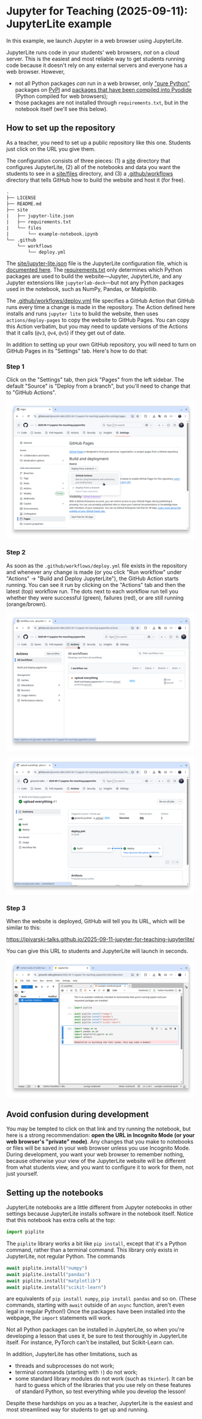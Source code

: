 # Jupyter for Teaching (2025-09-11): JupyterLite example

In this example, we launch Jupyter in a web browser using JupyterLite.

JupyterLite runs code in your students' web browsers, _not_ on a cloud server. This is the easiest and most reliable way to get students running code because it doesn't rely on any external servers and everyone has a web browser. However,
* not all Python packages _can_ run in a web browser, only ["pure Python"](https://stackoverflow.com/q/45976946/1623645) packages on [PyPI](https://pypi.org/) and [packages that have been compiled into Pyodide](https://pyodide.org/en/stable/usage/packages-in-pyodide.html) (Python compiled for web browsers);
* those packages are not installed through `requirements.txt`, but in the notebook itself (we'll see this below).

## How to set up the repository

As a teacher, you need to set up a public repository like this one. Students just click on the URL you give them.

The configuration consists of three pieces: (1) a [site](https://github.com/jpivarski-talks/2025-09-11-jupyter-for-teaching-jupyterlite/tree/main/site) directory that configures JupyterLite, (2) all of the notebooks and data you want the students to see in a [site/files](https://github.com/jpivarski-talks/2025-09-11-jupyter-for-teaching-jupyterlite/tree/main/site/files) directory, and (3) a [.github/workflows](https://github.com/jpivarski-talks/2025-09-11-jupyter-for-teaching-jupyterlite/tree/main/.github/workflows) directory that tells GitHub how to build the website and host it (for free).

```
.
├── LICENSE
├── README.md
├── site
|   ├── jupyter-lite.json
|   ├── requirements.txt
|   └── files
|       └── example-notebook.ipynb
└── .github
    └── workflows
        └── deploy.yml
```

The [site/jupyter-lite.json](https://github.com/jpivarski-talks/2025-09-11-jupyter-for-teaching-jupyterlite/blob/main/site/jupyter-lite.json) file is the JupyterLite configuration file, which is [documented here](https://jupyterlite.readthedocs.io/en/latest/howto/configure/config_files.html). The [requirements.txt](https://github.com/jpivarski-talks/2025-09-11-jupyter-for-teaching-jupyterlite/blob/main/site/requirements.txt) only determines which Python packages are used to build the website—Jupyter, JupyterLite, and any Jupyter extensions like `jupyterlab-deck`—but not any Python packages used in the notebook, such as NumPy, Pandas, or Matplotlib.

The [.github/workflows/deploy.yml](https://github.com/jpivarski-talks/2025-09-11-jupyter-for-teaching-jupyterlite/blob/main/.github/workflows/deploy.yml) file specifies a GitHub Action that GitHub runs every time a change is made in the repository. The Action defined here installs and runs `jupyter lite` to build the website, then uses `actions/deploy-pages` to copy the website to GitHub Pages. You can copy this Action verbatim, but you may need to update versions of the Actions that it calls (`@v3`, `@v4`, `@v5`) if they get out of date.

In addition to setting up your own GitHub repository, you will need to turn on GitHub Pages in its "Settings" tab. Here's how to do that:

### Step 1

Click on the "Settings" tab, then pick "Pages" from the left sidebar. The default "Source" is "Deploy from a branch", but you'll need to change that to "GitHub Actions".

![](img/configure-github-pages.png)

### Step 2

As soon as the `.github/workflows/deploy.yml` file exists in the repository and whenever any change is made (or you click "Run workflow" under "Actions" → "Build and Deploy JupyterLite"), the GitHub Action starts running. You can see it run by clicking on the "Actions" tab and then the latest (top) workflow run. The dots next to each workflow run tell you whether they were successful (green), failures (red), or are still running (orange/brown).

![](img/github-actions.png)

![](img/github-actions-2.png)

### Step 3

When the website is deployed, GitHub will tell you its URL, which will be similar to this:

https://jpivarski-talks.github.io/2025-09-11-jupyter-for-teaching-jupyterlite/

You can give this URL to students and JupyterLite will launch in seconds.

![](img/jupyter-is-running.png)

## Avoid confusion during development

You may be tempted to click on that link and try running the notebook, but here is a strong recommendation: **open the URL in Incognito Mode (or your web browser's "private" mode)**. Any changes that you make to notebooks or files will be saved in your web browser unless you use Incognito Mode. During development, you want your web browser to remember nothing, because otherwise your view of the JupyterLite website will be different from what students view, and you want to configure it to work for them, not just yourself.

## Setting up the notebooks

JupyterLite notebooks are a little different from Jupyter notebooks in other settings because JupyterLite installs software in the notebook itself. Notice that this notebook has extra cells at the top:

```python
import piplite
```

The `piplite` library works a bit like `pip install`, except that it's a Python command, rather than a terminal command. This library only exists in JupyterLite, not regular Python. The commands

```python
await piplite.install("numpy")
await piplite.install("pandas")
await piplite.install("matplotlib")
await piplite.install("scikit-learn")
```

are equivalents of `pip install numpy`, `pip install pandas` and so on. (These commands, starting with `await` outside of an `async` function, aren't even legal in regular Python!) Once the packages have been installed into the webpage, the `import` statements will work.

Not all Python packages can be installed in JupyterLite, so when you're developing a lesson that uses it, be sure to test thoroughly in JupyterLite itself. For instance, PyTorch can't be installed, but Scikit-Learn can.

In addition, JupyterLite has other limitations, such as
* threads and subprocesses do not work;
* terminal commands (starting with `!`) do not work;
* some standard library modules do not work (such as `tkinter`).
It can be hard to guess which of the libraries that you use rely on these features of standard Python, so test everything while you develop the lesson!

Despite these hardships on you as a teacher, JupyterLite is the easiest and most streamlined way for students to get up and running.
